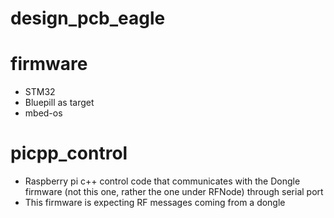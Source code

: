 # design_pcb_eagle

# firmware
* STM32 
* Bluepill as target
* mbed-os

# picpp_control
* Raspberry pi c++ control code that communicates with the Dongle firmware (not this one, rather the one under RFNode) through serial port
* This firmware is expecting RF messages coming from a dongle
